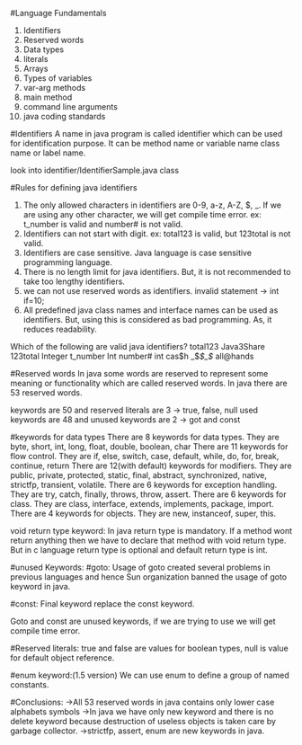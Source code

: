 #Language Fundamentals

1. Identifiers
2. Reserved words
3. Data types
4. literals
5. Arrays
6. Types of variables
7. var-arg methods
8. main method
9. command line arguments
10. java coding standards

#Identifiers
A name in java program is called identifier which can be used for identification purpose. It can be method name or variable name class name or label name.

look into identifier/IdentifierSample.java class

#Rules for defining java identifiers
1. The only allowed characters in identifiers are 0-9, a-z, A-Z, $, _. If we are using any other character, we will get compile time error. ex: t_number is valid and number# is not valid.
2. Identifiers can not start with digit. ex: total123 is valid, but 123total is not valid.
3. Identifiers are case sensitive. Java language is case sensitive programming language.
4. There is no length limit for java identifiers. But, it is not recommended to take too lengthy identifiers.
5. we can not use reserved words as identifiers. invalid statement -> int if=10; 
6. All predefined java class names and interface names can be used as identifiers. But, using this is considered as bad programming. As, it reduces readability.

Which of the following are valid java identifiers?
total123            Java3Share
123total           Integer
t_number           Int
number#            int
cas$h
_$_$_$_
all@hands
  
#Reserved words
In java some words are reserved to represent some meaning or functionality which are called reserved words. In java there are 53 reserved words.

keywords are 50 and reserved literals are 3 -> true, false, null
used keywords are 48 and unused keywords are 2 -> got and const

#keywords for data types
There are 8 keywords for data types. They are byte, short, int, long, float, double, boolean, char
There are 11 keywords for flow control. They are if, else, switch, case, default, while, do, for, break, continue, 		return
There are 12(with default) keywords for modifiers. They are public, private, protected, static, final, abstract,    		synchronized, native, strictfp, transient, volatile.
There are 6 keywords for exception handling. They are try, catch, finally, throws, throw, assert.
There are 6 keywords for class. They are class, interface, extends, implements, package, import.
There are 4 keywords for objects. They are new, instanceof, super, this.

void return type keyword: In java return type is mandatory. If a method wont return anything then we have to declare that method with void return type. But in c language return type is optional and default return type is int.

#unused Keywords:
#goto: 
 Usage of goto created several problems in previous languages and hence Sun organization banned the usage of goto keyword in java.

#const:
 Final keyword replace the const keyword.

Goto and const are unused keywords, if we are trying to use we will get compile time error.

#Reserved literals:
true and false are values for boolean types, null is value for default object reference.

#enum keyword:(1.5 version)
We can use enum to define a group of named constants.

#Conclusions: 
->All 53 reserved words in java contains only lower case alphabets symbols 
->In java we have only new keyword and there is no delete keyword because destruction of useless objects is taken care by garbage collector.
->strictfp, assert, enum are new keywords in java.

